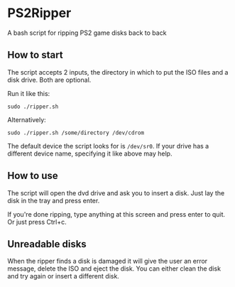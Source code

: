 # PS2Ripper

A bash script for ripping PS2 game disks back to back

## How to start

The script accepts 2 inputs, the directory in which to put the ISO files and a disk drive. Both are optional.

Run it like this:
```
sudo ./ripper.sh
```

Alternatively:
```
sudo ./ripper.sh /some/directory /dev/cdrom
```
The default device the script looks for is ``/dev/sr0``. If your drive has a different device name, specifying it like above may help.

## How to use

The script will open the dvd drive and ask you to insert a disk. Just lay the disk in the tray and press enter.

If you're done ripping, type anything at this screen and press enter to quit. Or just press Ctrl+c.

## Unreadable disks

When the ripper finds a disk is damaged it will give the user an error message, delete the ISO and eject the disk. You can either clean the disk and try again or insert a different disk.
